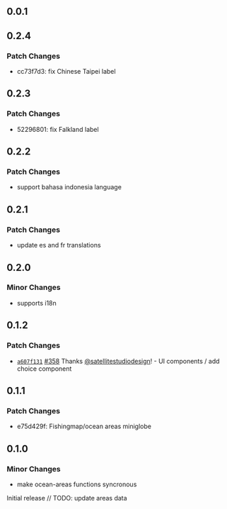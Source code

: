 ## 0.0.1

## 0.2.4

### Patch Changes

- cc73f7d3: fix Chinese Taipei label

## 0.2.3

### Patch Changes

- 52296801: fix Falkland label

## 0.2.2

### Patch Changes

- support bahasa indonesia language

## 0.2.1

### Patch Changes

- update es and fr translations

## 0.2.0

### Minor Changes

- supports i18n

## 0.1.2

### Patch Changes

- [`a607f131`](https://github.com/GlobalFishingWatch/frontend/commit/a607f13101520a9c1571a36cb8198b7af04d10ea) [#358](https://github.com/GlobalFishingWatch/frontend/pull/358) Thanks [@satellitestudiodesign](https://github.com/satellitestudiodesign)! - UI components / add choice component

## 0.1.1

### Patch Changes

- e75d429f: Fishingmap/ocean areas miniglobe

## 0.1.0

### Minor Changes

- make ocean-areas functions syncronous

Initial release
// TODO: update areas data
